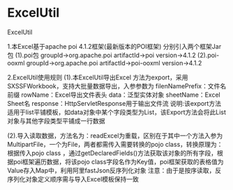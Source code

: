 # ExcelUtil
ExcelUtil

1.本Excel基于apache poi 4.1.2框架(最新版本的POI框架)
分别引入两个框架Jar包
(1).poi包 
groupId->org.apache.poi
artifactId->poi
version->4.1.2
(2).poi-ooxml
groupId->org.apache.poi
artifactId->poi-ooxml
version->4.1.2

2.ExcelUtil使用规则
(1).本ExcelUtil导出Excel 方法为export，采用SXSSFWorkbook，支持大批量数据导出，入参参数为
filenNamePrefix：文件名前缀
rowName：Excel导出文件表头
data：泛型实体对象
sheetName：Excel Sheet名
response：HttpServletResponse用于输出文件流
说明:该export方法适用于list平铺模板，如data对象中某个字段类型为List，该Export方法会将此List对象与其他字段类型平铺成一行数据

(2).导入读取数据，方法名为：readExcel为重载，区别在于其中一个方法入参为MultipartFile，一个为File，两者都需传入需要转换的pojo class，转换原理为：根据传入pojo class ，通过getDeclaredFields()方法获取该对象的所有字段，根据poi框架遍历数据，将该pojo class字段名作为Key值，poi框架获取的表格值为Value存入Map中，利用阿里fastJson反序列化对象
注意：由于是按序读取，反序列化对象定义顺序需与导入Excel模板保持一致
